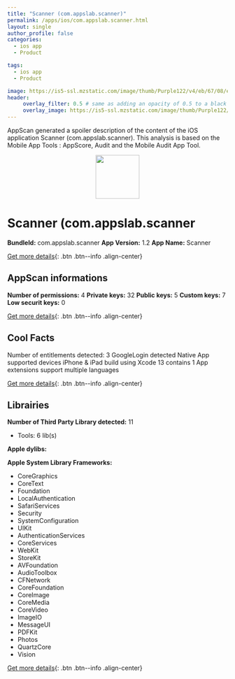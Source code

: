 ```yaml
---
title: "Scanner (com.appslab.scanner)"
permalink: /apps/ios/com.appslab.scanner.html
layout: single
author_profile: false
categories: 
  - ios app 
  - Product 

tags: 
  - ios app 
  - Product 

image: https://is5-ssl.mzstatic.com/image/thumb/Purple122/v4/eb/67/08/eb670831-263a-7650-c4ba-d72eaad67463/AppIcon-1x_U007emarketing-0-7-0-85-220.png/512x512bb.jpg
header: 
     overlay_filter: 0.5 # same as adding an opacity of 0.5 to a black background
     overlay_image: https://is5-ssl.mzstatic.com/image/thumb/Purple122/v4/eb/67/08/eb670831-263a-7650-c4ba-d72eaad67463/AppIcon-1x_U007emarketing-0-7-0-85-220.png/512x512bb.jpg
---
```

AppScan generated a spoiler description of the content of the iOS application Scanner (com.appslab.scanner). This analysis is based on the Mobile App Tools : AppScore, Audit and the Mobile Audit App Tool.

  
  
<div style="text-align: center;"><img src="https://is5-ssl.mzstatic.com/image/thumb/Purple122/v4/eb/67/08/eb670831-263a-7650-c4ba-d72eaad67463/AppIcon-1x_U007emarketing-0-7-0-85-220.png/512x512bb.jpg" width="100" height="100"></div>  
  
# Scanner (com.appslab.scanner

**BundleId:** com.appslab.scanner
**App Version:** 1.2
**App Name:** Scanner


[Get more details](/pricing.html){: .btn .btn--info .align-center}  
  
## AppScan informations 

**Number of permissions:** 4
**Private keys:** 32
**Public keys:** 5
**Custom keys:** 7
**Low securit keys:** 0
  
[Get more details](/pricing.html){: .btn .btn--info .align-center}

## Cool Facts

Number of entitlements detected: 3
GoogleLogin detected
Native App
supported devices iPhone & iPad
build using Xcode 13
contains 1 App extensions
support multiple languages
  
[Get more details](/pricing.html){: .btn .btn--info .align-center}

## Librairies 
**Number of Third Party Library detected:** 11
- Tools: 6 lib(s)

**Apple dylibs:**


**Apple System Library Frameworks:**
- CoreGraphics
- CoreText
- Foundation
- LocalAuthentication
- SafariServices
- Security
- SystemConfiguration
- UIKit
- AuthenticationServices
- CoreServices
- WebKit
- StoreKit
- AVFoundation
- AudioToolbox
- CFNetwork
- CoreFoundation
- CoreImage
- CoreMedia
- CoreVideo
- ImageIO
- MessageUI
- PDFKit
- Photos
- QuartzCore
- Vision


  
[Get more details](/pricing.html){: .btn .btn--info .align-center}

